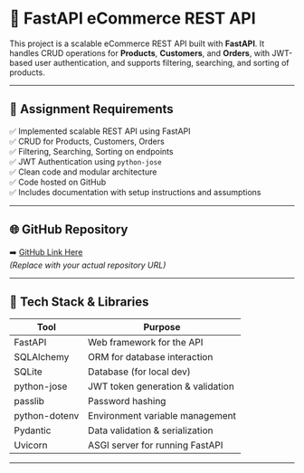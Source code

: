 # 🛒 FastAPI eCommerce REST API

This project is a scalable eCommerce REST API built with **FastAPI**. It handles CRUD operations for **Products**, **Customers**, and **Orders**, with JWT-based user authentication, and supports filtering, searching, and sorting of products.

---

## 📌 Assignment Requirements

✅ Implemented scalable REST API using FastAPI  
✅ CRUD for Products, Customers, Orders  
✅ Filtering, Searching, Sorting on endpoints  
✅ JWT Authentication using `python-jose`  
✅ Clean code and modular architecture  
✅ Code hosted on GitHub  
✅ Includes documentation with setup instructions and assumptions

---

## 🌐 GitHub Repository

➡️ [GitHub Link Here](https://github.com/your-username/ecommerce-api)  
*(Replace with your actual repository URL)*

---

## 🧰 Tech Stack & Libraries

| Tool        | Purpose                          |
|-------------|----------------------------------|
| FastAPI     | Web framework for the API        |
| SQLAlchemy  | ORM for database interaction     |
| SQLite      | Database (for local dev)         |
| python-jose | JWT token generation & validation|
| passlib     | Password hashing                 |
| python-dotenv | Environment variable management |
| Pydantic    | Data validation & serialization  |
| Uvicorn     | ASGI server for running FastAPI  |

---
